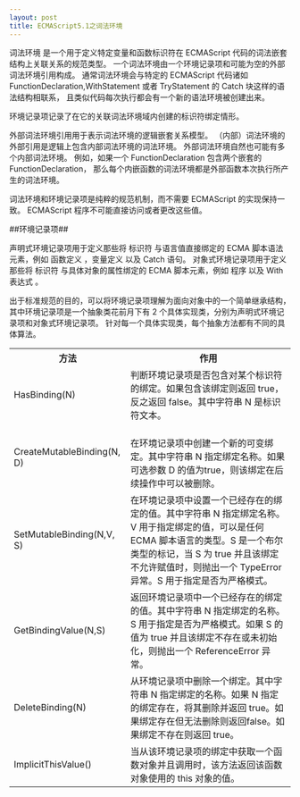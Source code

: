 ```yaml
---
layout: post
title: ECMAScript5.1之词法环境
---
```


词法环境 是一个用于定义特定变量和函数标识符在 ECMAScript 代码的词法嵌套结构上关联关系的规范类型。
一个词法环境由一个环境记录项和可能为空的外部词法环境引用构成。
通常词法环境会与特定的 ECMAScript 代码诸如 FunctionDeclaration,WithStatement 或者 TryStatement 的 Catch 块这样的语法结构相联系，
且类似代码每次执行都会有一个新的语法环境被创建出来。

环境记录项记录了在它的关联词法环境域内创建的标识符绑定情形。

外部词法环境引用用于表示词法环境的逻辑嵌套关系模型。
（内部）词法环境的外部引用是逻辑上包含内部词法环境的词法环境。
外部词法环境自然也可能有多个内部词法环境。
例如，如果一个 FunctionDeclaration 包含两个嵌套的 FunctionDeclaration，
那么每个内嵌函数的词法环境都是外部函数本次执行所产生的词法环境。

词法环境和环境记录项是纯粹的规范机制，而不需要 ECMAScript 的实现保持一致。
ECMAScript 程序不可能直接访问或者更改这些值。

##环境记录项##

声明式环境记录项用于定义那些将 标识符 与语言值直接绑定的 ECMA 脚本语法元素，例如 函数定义 ，变量定义 以及 Catch 语句。
对象式环境记录项用于定义那些将 标识符 与具体对象的属性绑定的 ECMA 脚本元素，例如 程序 以及 With 表达式 。

出于标准规范的目的，可以将环境记录项理解为面向对象中的一个简单继承结构，
其中环境记录项是一个抽象类花前月下有 2 个具体实现类，分别为声明式环境记录项和对象式环境记录项。
针对每一个具体实现类，每个抽象方法都有不同的具体算法。

<table>
<tbody>
<tr><th>方法</th><th>作用</th></tr>
<tr><td>HasBinding(N)</td><td>判断环境记录项是否包含对某个标识符的绑定。如果包含该绑定则返回 true，反之返回 false。其中字符串 N 是标识符文本。</td></tr>
<tr><td>CreateMutableBinding(N, D)</td><td><br>在环境记录项中创建一个新的可变绑定。其中字符串 N 指定绑定名称。如果可选参数 D 的值为true，则该绑定在后续操作中可以被删除。</td></tr>
<tr><td>SetMutableBinding(N,V, S)</td><td>在环境记录项中设置一个已经存在的绑定的值。其中字符串 N 指定绑定名称。V 用于指定绑定的值，可以是任何 ECMA 脚本语言的类型。S 是一个布尔类型的标记，当 S 为 true 并且该绑定不允许赋值时，则抛出一个 TypeError 异常。S 用于指定是否为严格模式。</td></tr>
<tr><td>GetBindingValue(N,S)</td><td>返回环境记录项中一个已经存在的绑定的值。其中字符串 N 指定绑定的名称。S 用于指定是否为严格模式。如果 S 的值为 true 并且该绑定不存在或未初始化，则抛出一个 ReferenceError 异常。</td></tr>
<tr><td>DeleteBinding(N)</td><td>从环境记录项中删除一个绑定。其中字符串 N 指定绑定的名称。如果 N 指定的绑定存在，将其删除并返回 true。如果绑定存在但无法删除则返回false。如果绑定不存在则返回 true。</td></tr>
<tr><td>ImplicitThisValue()</td><td>当从该环境记录项的绑定中获取一个函数对象并且调用时，该方法返回该函数对象使用的 this 对象的值。</td></tr>
</tbody>
</table>
